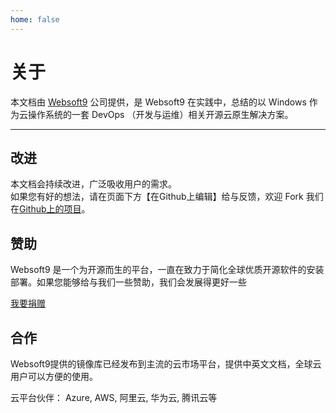 ```yaml
---
home: false
---
```


# 关于

本文档由 [Websoft9](http://www.websoft9.com/) 公司提供，是 Websoft9 在实践中，总结的以 Windows 作为云操作系统的一套 DevOps （开发与运维）相关开源云原生解决方案。  

---

## 改进

本文档会持续改进，广泛吸收用户的需求。  
如果您有好的想法，请在页面下方【在Github上编辑】给与反馈，欢迎 Fork 我们在[Github上的项目](https://github.com/Websoft9/windows)。

## 赞助

Websoft9 是一个为开源而生的平台，一直在致力于简化全球优质开源软件的安装部署。如果您能够给与我们一些赞助，我们会发展得更好一些  

[我要捐赠](http://www.websoft9.com/aboutus/donate)

## 合作

Websoft9提供的镜像库已经发布到主流的云市场平台，提供中英文文档，全球云用户可以方便的使用。  

云平台伙伴： Azure, AWS, 阿里云, 华为云, 腾讯云等